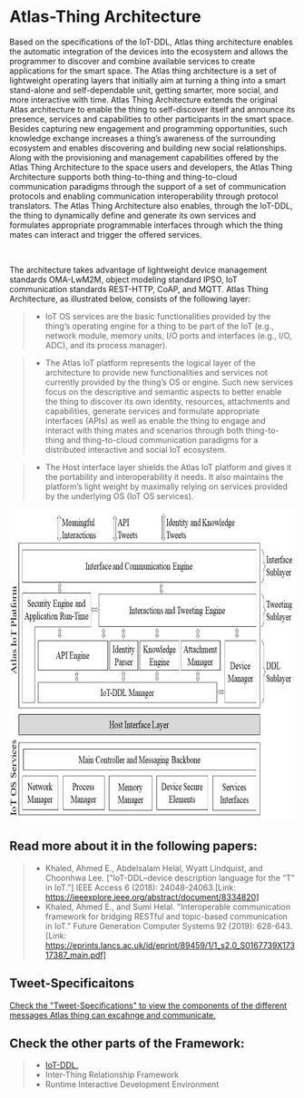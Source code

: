 # Atlas-Thing Architecture

Based on the specifications of the IoT-DDL, Atlas thing architecture enables the automatic integration of the devices into the ecosystem and allows the programmer to discover and combine available services to create applications for the smart space. The Atlas thing architecture is a set of lightweight operating layers that initially aim at turning a thing into a smart stand-alone and self-dependable unit, getting smarter, more social, and more interactive with time. Atlas Thing Architecture extends the original Atlas architecture to enable the thing to self-discover itself and announce its presence, services and capabilities to other participants in the smart space. Besides capturing new engagement and programming opportunities, such knowledge exchange increases a thing’s awareness of the surrounding ecosystem and enables discovering and building new social relationships. Along with the provisioning and management capabilities offered by the Atlas Thing Architecture to the space users and developers, the Atlas Thing Architecture supports both thing-to-thing and thing-to-cloud communication paradigms through the support of a set of communication protocols and enabling communication interoperability through protocol translators. The Atlas Thing Architecture also enables, through the IoT-DDL, the thing to dynamically define and generate its own services and formulates appropriate programmable interfaces through which the thing mates can interact and trigger the offered services.

</br>

The architecture takes advantage of lightweight device management standards OMA-LwM2M, object modeling standard IPSO, IoT communication standards REST-HTTP, CoAP, and MQTT. Atlas Thing Architecture, as illustrated below, consists of the following layer:

>- IoT OS services are the basic functionalities provided by the thing’s operating engine for a thing to be part of the IoT (e.g., network module, memory units, I/O ports and interfaces (e.g., I/O, ADC), and its process manager).

>- The Atlas IoT platform represents the logical layer of the architecture to provide new functionalities and services not currently provided by the thing’s OS or engine. Such new services focus on the descriptive and semantic aspects to better enable the thing to discover its own identity, resources, attachments and capabilities, generate services and formulate appropriate interfaces (APIs) as well as enable the thing to engage and interact with thing mates and scenarios through both thing-to-thing and thing-to-cloud communication paradigms for a distributed interactive and social IoT ecosystem. 

>- The Host interface layer shields the Atlas IoT platform and gives it the portability and interoperability it needs. It also maintains the platform’s light weight by maximally relying on services provided by the underlying OS (IoT OS services). 

<p align="center">
  <img src="https://github.com/AtlasFramework/Atlas-Thing-Architecture/blob/master/Resources/AtlasThingArchitecture.jpg" width="700" height="550" title="The Architecture">
</p>

## Read more about it in the following papers:
> - Khaled, Ahmed E., Abdelsalam Helal, Wyatt Lindquist, and Choonhwa Lee. ["IoT-DDL–device description language for the “T” in IoT."]  IEEE Access 6 (2018): 24048-24063.[Link: https://ieeexplore.ieee.org/abstract/document/8334820]
> - Khaled, Ahmed E., and Sumi Helal. "Interoperable communication framework for bridging RESTful and topic-based communication in IoT." Future Generation Computer Systems 92 (2019): 628-643. [Link: https://eprints.lancs.ac.uk/id/eprint/89459/1/1_s2.0_S0167739X17317387_main.pdf]


## Tweet-Specificaitons 
[Check the "Tweet-Specifications" to view the components of the different messages Atlas thing can excahnge and communicate.](https://atlasframework.github.io/Atlas-Thing-Architecture/Tools/TweetSpecs.html)


## Check the other parts of the Framework:
> - [IoT-DDL.](https://github.com/AtlasFramework/IoT-DDL)
> - Inter-Thing Relationship Framework
> - Runtime Interactive Development Environment
